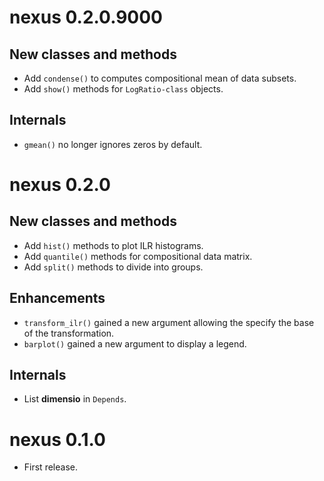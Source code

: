 # nexus 0.2.0.9000
## New classes and methods
* Add `condense()` to computes compositional mean of data subsets.
* Add `show()` methods for `LogRatio-class` objects.

## Internals
* `gmean()` no longer ignores zeros by default.

# nexus 0.2.0
## New classes and methods
* Add `hist()` methods to plot ILR histograms.
* Add `quantile()` methods for compositional data matrix.
* Add `split()` methods to divide into groups.

## Enhancements
* `transform_ilr()` gained a new argument allowing the specify the base of the transformation.
* `barplot()` gained a new argument to display a legend.

## Internals
* List **dimensio** in `Depends`.

# nexus 0.1.0

* First release.
